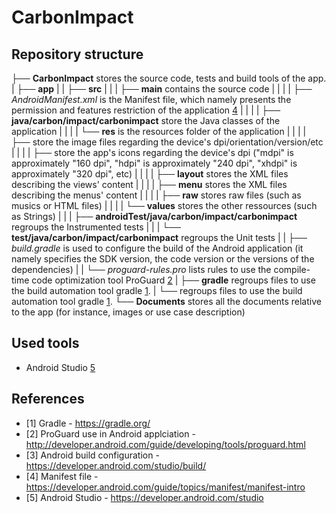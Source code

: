 # CarbonImpact

## Repository structure
├── **CarbonImpact** stores the source code, tests and build tools  of the app.
|   ├── **app**
|   |   ├── **src**
|   |   |   ├── **main** contains the source code
|   |   |   |   ├── *AndroidManifest.xml* is the Manifest file, which namely presents the permission and features restriction of the application [4](https://developer.android.com/guide/topics/manifest/manifest-intro)
|   |   |   |   ├── **java/carbon/impact/carbonimpact** store the Java classes of the application
|   |   |   |   └── **res** is the resources folder of the application
|   |   |   |       ├── **<drawable folders>** store the image files regarding the device's dpi/orientation/version/etc
|   |   |   |       ├── **<mipmap folders>** store the app's icons regarding the device's dpi ("mdpi" is approximately "160 dpi", "hdpi" is approximately "240 dpi", "xhdpi" is approximately "320 dpi", etc)
|   |   |   |       ├── **layout** stores the XML files describing the views' content
|   |   |   |       ├── **menu** stores the XML files describing the menus' content
|   |   |   |       ├── **raw** stores raw files (such as musics or HTML files)
|   |   |   |       └── **values** stores the other ressources (such as Strings)
|   |   |   ├── **androidTest/java/carbon/impact/carbonimpact** regroups the Instrumented tests
|   |   |   └── **test/java/carbon/impact/carbonimpact** regroups the Unit tests
|   |   ├── *build.gradle* is used to configure the build of the Android application (it namely specifies the SDK version, the code version or the versions of the dependencies)
|   |   └── *proguard-rules.pro* lists rules to use the compile-time code optimization tool ProGuard [2](http://developer.android.com/guide/developing/tools/proguard.html)
|   ├── **gradle** regroups files to use the build automation tool gradle [1](https://gradle.org/).
|   └── *<gradle files>* regroups files to use the build automation tool gradle [1](https://gradle.org/).
└── **Documents** stores all the documents relative to the app (for instance, images or use case description)

## Used tools
* Android Studio [5](https://developer.android.com/studio)

## References
* [1] Gradle - https://gradle.org/
* [2] ProGuard use in Android applciation - http://developer.android.com/guide/developing/tools/proguard.html
* [3] Android build configuration - https://developer.android.com/studio/build/
* [4] Manifest file - https://developer.android.com/guide/topics/manifest/manifest-intro
* [5] Android Studio - https://developer.android.com/studio
